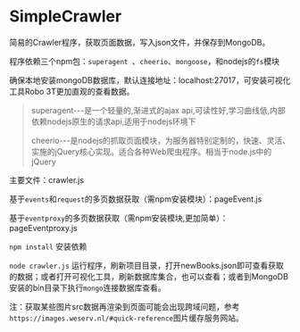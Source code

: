 ﻿# SimpleCrawler
简易的Crawler程序，获取页面数据，写入json文件，并保存到MongoDB。

程序依赖三个npm包：`superagent `、`cheerio`、`mongoose`，和nodejs的`fs`模块

确保本地安装mongoDB数据库，默认连接地址：localhost:27017，可安装可视化工具Robo 3T更加直观的查看数据。

> superagent---是一个轻量的,渐进式的ajax api,可读性好,学习曲线低,内部依赖nodejs原生的请求api,适用于nodejs环境下
>
> cheerio---是nodejs的抓取页面模块，为服务器特别定制的，快速、灵活、实施的jQuery核心实现。适合各种Web爬虫程序。相当于node.js中的jQuery

主要文件：crawler.js

基于`events`和`request`的多页数据获取（需npm安装模块）：pageEvent.js

基于`eventproxy`的多页数据获取（需npm安装模块,更加简单）：pageEventproxy.js

`npm install` 安装依赖

`node crawler.js` 运行程序，刷新项目目录，打开newBooks.json即可查看获取的数据；或者打开可视化工具，刷新数据库集合，也可以查看；或者到MongoDB安装的bin目录下执行`mongo`连接数据库查看。

注：获取某些图片src数据再渲染到页面可能会出现跨域问题，参考`https://images.weserv.nl/#quick-reference`图片缓存服务网站。